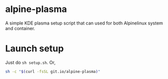 # alpine-plasma
A simple KDE plasma setup script that can used for both Alpinelinux system and container.

# Launch setup
Just do `sh setup.sh`. Or,

```sh
sh -c "$(curl -fsSL git.io/alpine-plasma)"
```


